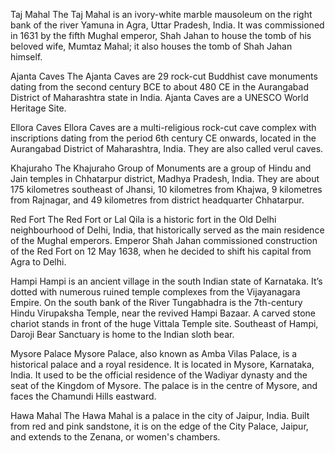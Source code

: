 Taj Mahal
The Taj Mahal is an ivory-white marble mausoleum on the right bank of the river Yamuna in Agra, Uttar Pradesh, India. It was commissioned in 1631 by the fifth Mughal emperor, Shah Jahan to house the tomb of his beloved wife, Mumtaz Mahal; it also houses the tomb of Shah Jahan himself.

Ajanta Caves
The Ajanta Caves are 29 rock-cut Buddhist cave monuments dating from the second century BCE to about 480 CE in the Aurangabad District of Maharashtra state in India. Ajanta Caves are a UNESCO World Heritage Site.

Ellora Caves
Ellora Caves are a multi-religious rock-cut cave complex with inscriptions dating from the period 6th century CE onwards, located in the Aurangabad District of Maharashtra, India. They are also called verul caves.

Khajuraho
The Khajuraho Group of Monuments are a group of Hindu and Jain temples in Chhatarpur district, Madhya Pradesh, India. They are about 175 kilometres southeast of Jhansi, 10 kilometres from Khajwa, 9 kilometres from Rajnagar, and 49 kilometres from district headquarter Chhatarpur.

Red Fort
The Red Fort or Lal Qila is a historic fort in the Old Delhi neighbourhood of Delhi, India, that historically served as the main residence of the Mughal emperors. Emperor Shah Jahan commissioned construction of the Red Fort on 12 May 1638, when he decided to shift his capital from Agra to Delhi.

Hampi
Hampi is an ancient village in the south Indian state of Karnataka. It’s dotted with numerous ruined temple complexes from the Vijayanagara Empire. On the south bank of the River Tungabhadra is the 7th-century Hindu Virupaksha Temple, near the revived Hampi Bazaar. A carved stone chariot stands in front of the huge Vittala Temple site. Southeast of Hampi, Daroji Bear Sanctuary is home to the Indian sloth bear.

Mysore Palace
Mysore Palace, also known as Amba Vilas Palace, is a historical palace and a royal residence. It is located in Mysore, Karnataka, India. It used to be the official residence of the Wadiyar dynasty and the seat of the Kingdom of Mysore. The palace is in the centre of Mysore, and faces the Chamundi Hills eastward.

Hawa Mahal
The Hawa Mahal is a palace in the city of Jaipur, India. Built from red and pink sandstone, it is on the edge of the City Palace, Jaipur, and extends to the Zenana, or women's chambers.


